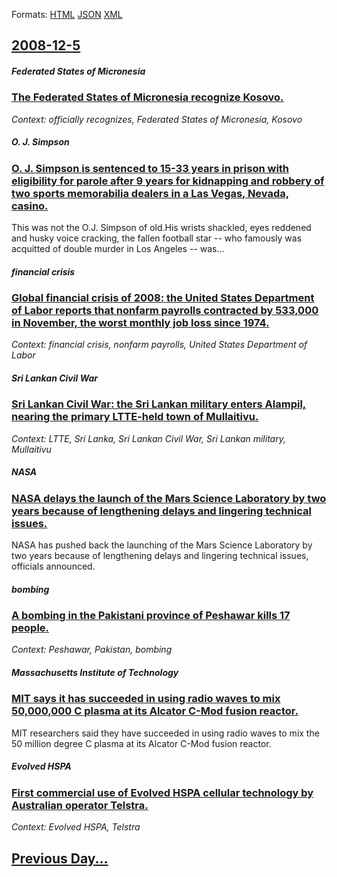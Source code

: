 
Formats: [HTML](2008/12/5/index.html)  [JSON](2008/12/5/index.json)  [XML](2008/12/5/index.xml)  

## [2008-12-5](/news/2008/12/5/index.md)

##### Federated States of Micronesia
### [ The Federated States of Micronesia recognize Kosovo. ](/news/2008/12/5/the-federated-states-of-micronesia-recognize-kosovo.md)
_Context: officially recognizes, Federated States of Micronesia, Kosovo_

##### O. J. Simpson
### [ O. J. Simpson is sentenced to 15-33 years in prison with eligibility for parole after 9 years for kidnapping and robbery of two sports memorabilia dealers in a Las Vegas, Nevada, casino. ](/news/2008/12/5/o-j-simpson-is-sentenced-to-15-33-years-in-prison-with-eligibility-for-parole-after-9-years-for-kidnapping-and-robbery-of-two-sports-memo.md)
This was not the O.J. Simpson of old.His wrists shackled, eyes reddened and husky voice cracking, the fallen football star -- who famously was acquitted of double murder in Los Angeles -- was...

##### financial crisis
### [ Global financial crisis of 2008: the United States Department of Labor reports that nonfarm payrolls contracted by 533,000 in November, the worst monthly job loss since 1974. ](/news/2008/12/5/global-financial-crisis-of-2008-the-united-states-department-of-labor-reports-that-nonfarm-payrolls-contracted-by-533-000-in-november-the.md)
_Context: financial crisis, nonfarm payrolls, United States Department of Labor_

##### Sri Lankan Civil War
### [ Sri Lankan Civil War: the Sri Lankan military enters Alampil, nearing the primary LTTE-held town of Mullaitivu. ](/news/2008/12/5/sri-lankan-civil-war-the-sri-lankan-military-enters-alampil-nearing-the-primary-ltte-held-town-of-mullaitivu.md)
_Context: LTTE, Sri Lanka, Sri Lankan Civil War, Sri Lankan military, Mullaitivu_

##### NASA
### [ NASA delays the launch of the Mars Science Laboratory by two years because of lengthening delays and lingering technical issues. ](/news/2008/12/5/nasa-delays-the-launch-of-the-mars-science-laboratory-by-two-years-because-of-lengthening-delays-and-lingering-technical-issues.md)
NASA has pushed back the launching of the Mars Science Laboratory by two years because of lengthening delays and lingering technical issues, officials announced.

##### bombing
### [ A bombing in the Pakistani province of Peshawar kills 17 people. ](/news/2008/12/5/a-bombing-in-the-pakistani-province-of-peshawar-kills-17-people.md)
_Context: Peshawar, Pakistan, bombing_

##### Massachusetts Institute of Technology
### [ MIT says it has succeeded in using radio waves to mix 50,000,000 C plasma at its Alcator C-Mod fusion reactor. ](/news/2008/12/5/mit-says-it-has-succeeded-in-using-radio-waves-to-mix-50-000-000-degc-plasma-at-its-alcator-c-mod-fusion-reactor.md)
MIT researchers said they have succeeded in using radio waves to mix the 50 million degree C plasma at its Alcator C-Mod fusion reactor. 

##### Evolved HSPA
### [ First commercial use of Evolved HSPA cellular technology by Australian operator Telstra. ](/news/2008/12/5/first-commercial-use-of-evolved-hspa-cellular-technology-by-australian-operator-telstra.md)
_Context: Evolved HSPA, Telstra_

## [Previous Day...](/news/2008/12/4/index.md)

